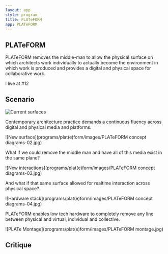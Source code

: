 ```yaml
---
layout: app
style: program
title: PLATeFORM
app: PLATeFORM
---
```

##	PLATeFORM

PLATeFORM removes the middle-man to allow the physical surface on which architects work individually to actually become the environment in which work is produced and provides a digital and physical space for collaborative work.


I live at \#12

## Scenario

![Current surfaces](https://raw.github.com/site2site/site2site.github.io/master/programs/plat\(e\)form/images/PLATeFORM%20concept%20diagrams-01.jpg)

Contemporary architecture practice demands a  continuous fluency across digital and physical media and platforms.
  
![New surface](programs/plat(e)form/images/PLATeFORM concept diagrams-02.jpg)

What if we could remove the middle man and have all of this media exist in the same plane?
  
![New interactions](programs/plat(e)form/images/PLATeFORM concept diagrams-03.jpg)

And what if that same surface allowed for realtime interaction across physical space?
  
![Hardware stack](programs/plat(e)form/images/PLATeFORM concept diagrams-04.jpg)

PLATeFORM enables low tech hardware to completely remove any line between physical and virtual, individual and collective.
  
![PLATe Montage](programs/plat(e)form/images/PLATeFORM montage.jpg)





## Critique

